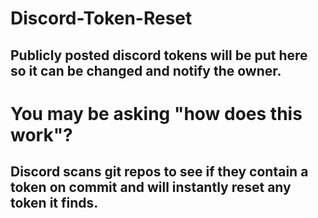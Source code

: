 # Discord-Token-Reset
## Publicly posted discord tokens will be put here so it can be changed and notify the owner.

# You may be asking "how does this work"?
## Discord scans git repos to see if they contain a token on commit and will instantly reset any token it finds.
